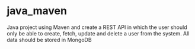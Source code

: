 # java_maven
 Java project using Maven and create a REST API in which the user should only be able to create, fetch, update and delete a user from the system. All data should be stored in MongoDB 
